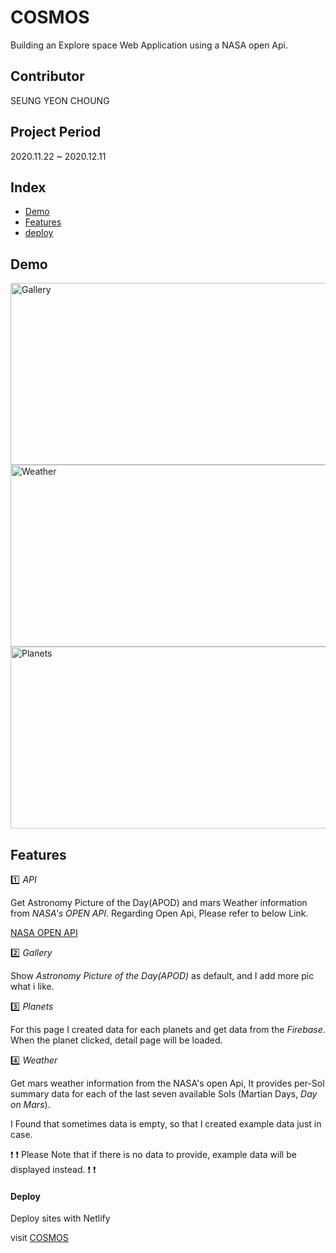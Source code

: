 # COSMOS

Building an Explore space Web Application using a NASA open Api.

## Contributor

SEUNG YEON CHOUNG

## Project Period

2020.11.22 ~ 2020.12.11

## Index

-   [Demo](#demo)
-   [Features](#features)
-   [deploy](#deploy)

## <div id="demo">Demo</div>

<div>

<Img src="https://user-images.githubusercontent.com/61894688/101882004-998c1000-3bd8-11eb-9ce0-4f9a6ed8cdde.gif" width="600px" height="291px"  alt="Gallery" />
<Img src="https://user-images.githubusercontent.com/61894688/103174480-ded16280-48a5-11eb-8b57-c31142f4b694.gif" width="600px" height="291px" alt="Weather" 
/>
<Img src="https://user-images.githubusercontent.com/61894688/101882200-e7087d00-3bd8-11eb-8f4b-f0939aadad66.gif" width="600px" height="291px" alt="Planets" 
/>

</div>

## <div id="features">Features</div>

:one: _API_

Get Astronomy Picture of the Day(APOD) and mars Weather information from _NASA's OPEN API_. Regarding Open Api, Please refer to below Link.

[NASA OPEN API](https://api.nasa.gov/)

:two: _Gallery_

Show _Astronomy Picture of the Day(APOD)_ as default, and I add more pic what i like.

:three: _Planets_

For this page I created data for each planets and get data from the _Firebase_.
When the planet clicked, detail page will be loaded.

:four: _Weather_

Get mars weather information from the NASA's open Api, It provides per-Sol summary data for each of the last seven available Sols (Martian Days, _Day on Mars_).

I Found that sometimes data is empty, so that I created example data just in case.

:exclamation: :exclamation: Please Note that if there is no data to provide, example data will be displayed instead. :exclamation: :exclamation:

#### <div id="deploy">Deploy</div>

Deploy sites with Netlify

visit [COSMOS](https://vigilant-bohr-3cf603.netlify.app/)
